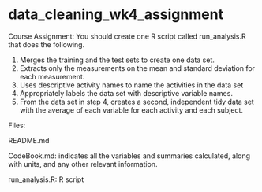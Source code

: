# data_cleaning_wk4_assignment

Course Assignment:
You should create one R script called run_analysis.R that does the following.

1. Merges the training and the test sets to create one data set.
2. Extracts only the measurements on the mean and standard deviation for each measurement.
3. Uses descriptive activity names to name the activities in the data set
4. Appropriately labels the data set with descriptive variable names.
5. From the data set in step 4, creates a second, independent tidy data set with the average of each variable for each activity and each subject.

Files:

README.md

CodeBook.md: indicates all the variables and summaries calculated, along with units, and any other relevant information.

run_analysis.R: R script
